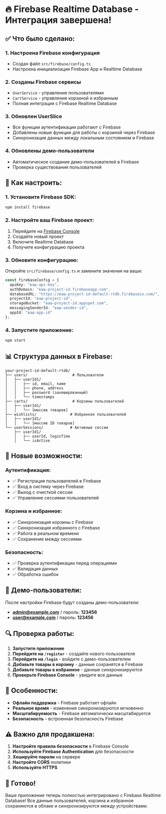 # 🔥 Firebase Realtime Database - Интеграция завершена!

## ✅ Что было сделано:

### 1. **Настроена Firebase конфигурация**
- Создан файл `src/firebase/config.ts`
- Настроена инициализация Firebase App и Realtime Database

### 2. **Созданы Firebase сервисы**
- `UserService` - управление пользователями
- `CartService` - управление корзиной и избранным
- Полная интеграция с Firebase Realtime Database

### 3. **Обновлен UserSlice**
- Все функции аутентификации работают с Firebase
- Добавлены новые функции для работы с корзиной через Firebase
- Синхронизация данных между локальным состоянием и Firebase

### 4. **Обновлены демо-пользователи**
- Автоматическое создание демо-пользователей в Firebase
- Проверка существования пользователей

## 🚀 Как настроить:

### 1. Установите Firebase SDK:
```bash
npm install firebase
```

### 2. Настройте ваш Firebase проект:
1. Перейдите на [Firebase Console](https://console.firebase.google.com/)
2. Создайте новый проект
3. Включите Realtime Database
4. Получите конфигурацию проекта

### 3. Обновите конфигурацию:
Откройте `src/firebase/config.ts` и замените значения на ваши:

```typescript
const firebaseConfig = {
  apiKey: "ваш-api-key",
  authDomain: "ваш-project-id.firebaseapp.com",
  databaseURL: "https://ваш-project-id-default-rtdb.firebaseio.com/",
  projectId: "ваш-project-id",
  storageBucket: "ваш-project-id.appspot.com",
  messagingSenderId: "ваш-sender-id",
  appId: "ваш-app-id"
};
```

### 4. Запустите приложение:
```bash
npm start
```

## 📊 Структура данных в Firebase:

```
your-project-id-default-rtdb/
├── users/                    # Пользователи
│   ├── userId1/
│   │   ├── id, email, name
│   │   ├── phone, address
│   │   ├── password (захешированный)
│   │   └── timestamps
├── carts/                    # Корзины пользователей
│   ├── userId1/
│   │   └── [массив товаров]
├── wishlists/               # Избранное пользователей
│   ├── userId1/
│   │   └── [массив ID товаров]
└── userSessions/            # Активные сессии
    ├── userId1/
    │   ├── userId, loginTime
    │   └── isActive
```

## 🔧 Новые возможности:

### **Аутентификация:**
- ✅ Регистрация пользователей в Firebase
- ✅ Вход в систему через Firebase
- ✅ Выход с очисткой сессии
- ✅ Управление сессиями пользователей

### **Корзина и избранное:**
- ✅ Синхронизация корзины с Firebase
- ✅ Синхронизация избранного с Firebase
- ✅ Работа в реальном времени
- ✅ Сохранение между сессиями

### **Безопасность:**
- ✅ Проверка аутентификации перед операциями
- ✅ Валидация данных
- ✅ Обработка ошибок

## 🎯 Демо-пользователи:

После настройки Firebase будут созданы демо-пользователи:

- **admin@example.com** / пароль: **123456**
- **user@example.com** / пароль: **123456**

## 🔍 Проверка работы:

1. **Запустите приложение**
2. **Перейдите на `/register`** - создайте нового пользователя
3. **Перейдите на `/login`** - войдите с демо-пользователем
4. **Добавьте товары в корзину** - данные сохранятся в Firebase
5. **Добавьте товары в избранное** - данные синхронизируются
6. **Проверьте Firebase Console** - увидите все данные

## 📱 Особенности:

- **Офлайн поддержка** - Firebase работает офлайн
- **Реальное время** - изменения синхронизируются мгновенно
- **Масштабируемость** - Firebase автоматически масштабируется
- **Безопасность** - встроенная безопасность Firebase

## ⚠️ Важно для продакшена:

1. **Настройте правила безопасности** в Firebase Console
2. **Используйте Firebase Authentication** для безопасности
3. **Хешируйте пароли** на сервере
4. **Настройте CORS** политики
5. **Используйте HTTPS**

## 🎉 Готово!

Ваше приложение теперь полностью интегрировано с Firebase Realtime Database! Все данные пользователей, корзина и избранное сохраняются в облаке и синхронизируются между устройствами.

